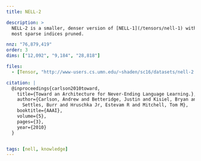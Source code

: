 ```yaml
---
title: NELL-2

description: >
  NELL-2 is a smaller, denser version of [NELL-1](/tensors/nell-1) with the
  most sparse indices pruned.

nnz: "76,879,419"
order: 3
dims: ["12,092", "9,184", "28,818"]

files:
  - [Tensor, "http://www-users.cs.umn.edu/~shaden/sc16/datasets/nell-2.tns"]

citation: |
  @inproceedings{carlson2010toward,
    title={Toward an Architecture for Never-Ending Language Learning.},
    author={Carlson, Andrew and Betteridge, Justin and Kisiel, Bryan and
      Settles, Burr and Hruschka Jr, Estevam R and Mitchell, Tom M},
    booktitle={AAAI},
    volume={5},
    pages={3},
    year={2010}
  }


tags: [nell, knowledge]
---
```

